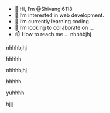 - 👋 Hi, I’m @Shivangi6118
- 👀 I’m interested in web development. 
- 🌱 I’m currently learning coding.
- 💞️ I’m looking to collaborate on ...
- 📫 How to reach me ...
nhhhbjhj

nhhhbjhj

hhhhh

nhhhbjhj

hhhhh






yuhhhh

hjjj

<!---
Shivangi6118/Shivangi6118 is a ✨ special ✨ repository because its `README.md` (this file) appears on your GitHub profile.
You can click the Preview link to take a look at your changes.
--->
